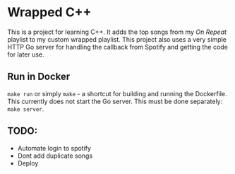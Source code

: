 # Wrapped C++

This is a project for learning C++. It adds the top songs from my _On Repeat_ playlist to my custom wrapped playlist. This project also uses a very simple HTTP Go server for handling the callback from Spotify and getting the code for later use.

## Run in Docker

`make run` or simply `make` - a shortcut for building and running the Dockerfile. This currently does not start the Go server. This must be done separately: `make server`.

## TODO:

- Automate login to spotify
- Dont add duplicate songs
- Deploy
